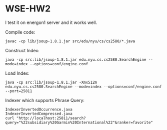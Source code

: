 WSE-HW2
=======

I test it on energon1 server and it works well. 

  Compile code:

    javac -cp lib/jsoup-1.8.1.jar src/edu/nyu/cs/cs2580/*.java


  Construct Index:

    java -cp src:lib/jsoup-1.8.1.jar edu.nyu.cs.cs2580.SearchEngine --mode=index --options=conf/engine.conf

  Load Index:

    java -cp src:lib/jsoup-1.8.1.jar -Xmx512m edu.nyu.cs.cs2580.SearchEngine --mode=index --options=conf/engine.conf --port=25811
    
  
  Indexer which supports Phrase Query:

    IndexerInvertedOccurrence.java
    IndexerInvertedCompressed.java
    curl "http://localhost:25811/search?query="%22subsidiary%20Garmin%20International%22"&ranker=favorite"


